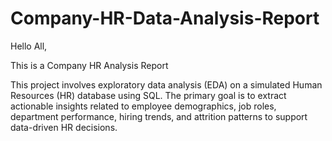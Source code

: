# Company-HR-Data-Analysis-Report
Hello All,

This is a Company HR Analysis Report

This project involves exploratory data analysis (EDA) on a simulated Human Resources (HR) database using SQL. The primary goal is to extract actionable insights related to employee demographics, job roles, department performance, hiring trends, and attrition patterns to support data-driven HR decisions.
